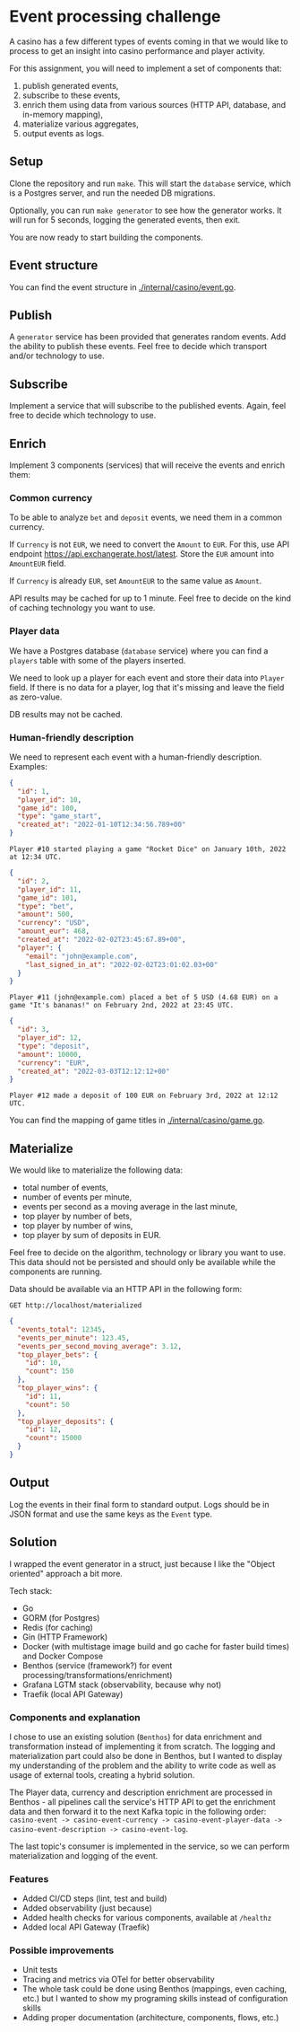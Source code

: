 # Event processing challenge

A casino has a few different types of events coming in that we would like to
process to get an insight into casino performance and player activity.

For this assignment, you will need to implement a set of components that:

1. publish generated events,
2. subscribe to these events,
3. enrich them using data from various sources (HTTP API, database, and in-memory mapping),
4. materialize various aggregates,
5. output events as logs.

## Setup

Clone the repository and run `make`. This will start the `database` service, which is a Postgres server, and run the
needed DB migrations.

Optionally, you can run `make generator` to see how the generator works. It will run for 5 seconds, logging the
generated events, then exit.

You are now ready to start building the components.

## Event structure

You can find the event structure in [./internal/casino/event.go](./internal/casino/event.go).

## Publish

A `generator` service has been provided that generates random events. Add the ability to publish these events. Feel free
to decide which transport and/or technology to use.

## Subscribe

Implement a service that will subscribe to the published events. Again, feel free to decide which technology to use.

## Enrich

Implement 3 components (services) that will receive the events and enrich them:

### Common currency

To be able to analyze `bet` and `deposit` events, we need them in a common currency.

If `Currency` is not `EUR`, we need to convert the `Amount` to `EUR`. For this, use API
endpoint https://api.exchangerate.host/latest. Store the `EUR` amount into `AmountEUR` field.

If `Currency` is already `EUR`, set `AmountEUR` to the same value as `Amount`.

API results may be cached for up to 1 minute. Feel free to decide on the kind of caching technology you want to use.

### Player data

We have a Postgres database (`database` service) where you can find a `players` table with some of the players inserted.

We need to look up a player for each event and store their data into `Player` field. If there is no data for a player,
log that it's missing and leave the field as zero-value.

DB results may not be cached.

### Human-friendly description

We need to represent each event with a human-friendly description. Examples:

```json
{
  "id": 1,
  "player_id": 10,
  "game_id": 100,
  "type": "game_start",
  "created_at": "2022-01-10T12:34:56.789+00"
}
```

```
Player #10 started playing a game "Rocket Dice" on January 10th, 2022 at 12:34 UTC.
```

```json
{
  "id": 2,
  "player_id": 11,
  "game_id": 101,
  "type": "bet",
  "amount": 500,
  "currency": "USD",
  "amount_eur": 468,
  "created_at": "2022-02-02T23:45:67.89+00",
  "player": {
    "email": "john@example.com",
    "last_signed_in_at": "2022-02-02T23:01:02.03+00"
  }
}
```

```
Player #11 (john@example.com) placed a bet of 5 USD (4.68 EUR) on a game "It's bananas!" on February 2nd, 2022 at 23:45 UTC.
```

```json
{
  "id": 3,
  "player_id": 12,
  "type": "deposit",
  "amount": 10000,
  "currency": "EUR",
  "created_at": "2022-03-03T12:12:12+00"
}
```

```
Player #12 made a deposit of 100 EUR on February 3rd, 2022 at 12:12 UTC.
```

You can find the mapping of game titles in [./internal/casino/game.go](./internal/casino/game.go).

## Materialize

We would like to materialize the following data:

- total number of events,
- number of events per minute,
- events per second as a moving average in the last minute,
- top player by number of bets,
- top player by number of wins,
- top player by sum of deposits in EUR.

Feel free to decide on the algorithm, technology or library you want to use. This data should not be persisted and
should only be available while the components are running.

Data should be available via an HTTP API in the following form:

```
GET http://localhost/materialized
```

```json
{
  "events_total": 12345,
  "events_per_minute": 123.45,
  "events_per_second_moving_average": 3.12,
  "top_player_bets": {
    "id": 10,
    "count": 150
  },
  "top_player_wins": {
    "id": 11,
    "count": 50
  },
  "top_player_deposits": {
    "id": 12,
    "count": 15000
  }
}
```

## Output

Log the events in their final form to standard output. Logs should be in JSON format and use the same keys as
the `Event` type.

## Solution

I wrapped the event generator in a struct, just because I like the "Object oriented" approach a bit more.

Tech stack:

- Go
- GORM (for Postgres)
- Redis (for caching)
- Gin (HTTP Framework)
- Docker (with multistage image build and go cache for faster build times) and Docker Compose
- Benthos (service (framework?) for event processing/transformations/enrichment)
- Grafana LGTM stack (observability, because why not)
- Traefik (local API Gateway)

### Components and explanation

I chose to use an existing solution (`Benthos`) for data enrichment and transformation instead of implementing it from
scratch. The logging and materialization part could also be done in Benthos, but I wanted to display my understanding
of the problem and the ability to write code as well as usage of external tools, creating a hybrid solution.

The Player data, currency and description enrichment are processed in Benthos - all pipelines call the service's HTTP
API to get the enrichment data and then forward it to the next Kafka topic in the following order:
`casino-event -> casino-event-currency -> casino-event-player-data -> casino-event-description -> casino-event-log`.

The last topic's consumer is implemented in the service, so we can perform materialization and logging of the event.

### Features

- Added CI/CD steps (lint, test and build)
- Added observability (just because)
- Added health checks for various components, available at `/healthz`
- Added local API Gateway (Traefik)

### Possible improvements

- Unit tests
- Tracing and metrics via OTel for better observability
- The whole task could be done using Benthos (mappings, even caching, etc.) but I wanted to show my programing skills
  instead of configuration skills
- Adding proper documentation (architecture, components, flows, etc.)